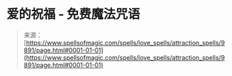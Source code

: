 <!--yml

category: 未分类

date: 2024-06-12 18:46:19

-->

# 爱的祝福 - 免费魔法咒语

> 来源：[https://www.spellsofmagic.com/spells/love_spells/attraction_spells/9891/page.html#0001-01-01](https://www.spellsofmagic.com/spells/love_spells/attraction_spells/9891/page.html#0001-01-01)
